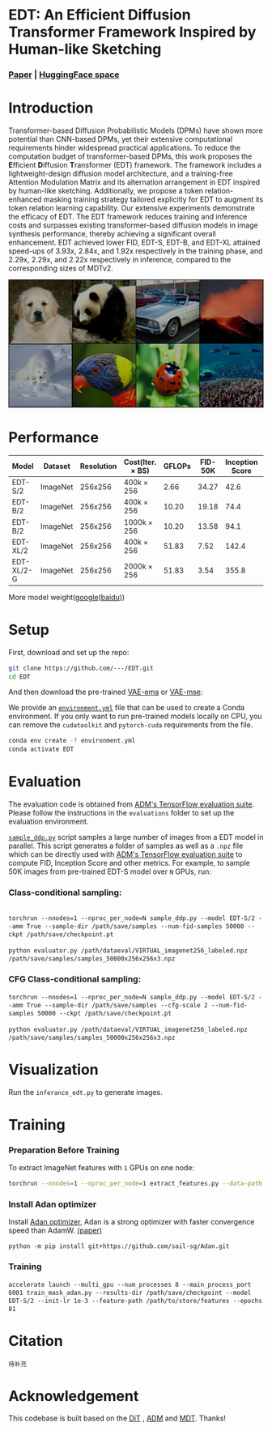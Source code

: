 # EDT: An Efficient Diffusion Transformer Framework Inspired by Human-like Sketching

### [Paper](url-ling) | [HuggingFace space](https://huggingface.co/trenkey/EDT)


# Introduction

Transformer-based Diffusion Probabilistic Models (DPMs) have shown more potential than CNN-based DPMs, yet their extensive computational requirements hinder widespread practical applications. To reduce the computation budget of transformer-based DPMs, this work proposes the **E**fficient **D**iffusion **T**ransformer (EDT) framework. The framework includes a lightweight-design diffusion model architecture, and a training-free Attention Modulation Matrix and its alternation arrangement in EDT inspired by human-like sketching. Additionally, we propose a token relation-enhanced masking training strategy tailored explicitly for EDT to augment its token relation learning capability. Our extensive experiments demonstrate the efficacy of EDT. The EDT framework reduces training and inference costs and surpasses existing transformer-based diffusion models in image synthesis performance, thereby achieving a significant overall enhancement. EDT achieved lower FID, EDT-S, EDT-B, and EDT-XL attained speed-ups of 3.93x, 2.84x, and 1.92x respectively in the training phase, and 2.29x, 2.29x, and 2.22x respectively in inference, compared to the corresponding sizes of MDTv2.

<img width="800" alt="image" src="visualization.jpg">

# Performance


| Model| Dataset  | Resolution | Cost(Iter. × BS) | GFLOPs | FID-50K | Inception Score | Weight |
| ------ | ------ | ------ | ------ | ------ | ------- | ------ | ------ |
| EDT-S/2 | ImageNet | 256x256    | 400k × 256       | 2.66   | 34.27   | 42.6  | [google](https://drive.google.com/file/d/1DkglqB4wxlHeDUkerk1G8KqaNcwA_oD-/view?usp=drive_link)([baidu](https://pan.baidu.com/s/1s856mTUODjg6TcsDdMptwQ?pwd=gv0h)) |
| EDT-B/2 | ImageNet | 256x256   | 400k × 256   | 10.20  | 19.18   | 74.4 | [google](https://drive.google.com/file/d/1Zd2bx8JkRKOdRPFpY6PeOQY9zNcf_Fqv/view?usp=drive_link)([baidu](https://pan.baidu.com/s/1EOBbcYrfk7oQfieUf68GgQ?pwd=8e33)) |
| EDT-B/2 | ImageNet | 256x256   | 1000k × 256   | 10.20  | 13.58   | 94.1 | [google](https://drive.google.com/file/d/1UDxgFqoEwGnLZMO__u-BdqzzZ_SolBTc/view?usp=drive_link)([baidu](https://pan.baidu.com/s/1FEeQal8kkabRVi3rSi4fNQ?pwd=6vc0)) |
| EDT-XL/2 | ImageNet | 256x256  | 400k × 256  | 51.83  | 7.52    | 142.4 | [google](https://drive.google.com/file/d/1h583ejF6EUa31f7p34iSpBEjjDpdi5gC/view?usp=drive_link)([baidu](https://pan.baidu.com/s/1E0IAIEkhBQxUNb717iJicg?pwd=rzgn)) |
| EDT-XL/2-G | ImageNet | 256x256   | 2000k × 256  | 51.83  | 3.54  | 355.8 | [google](https://drive.google.com/file/d/1hEZ7IrCuw9OWH0w_r5f_e8mkVZesC5Dj/view?usp=drive_link)([baidu](https://pan.baidu.com/s/1jXbNwDI1Qyr5JCaunrVERQ?pwd=dkac ))|

More model weight([google](https://drive.google.com/drive/folders/1YsXs6NBdCQHQOsD43ijbzukEPTVt6ZeV?usp=drive_link)([baidu](https://pan.baidu.com/s/1N8j-lW3k5T-15JORFiqdmw?pwd=qh1p)))

# Setup

First, download and set up the repo:

```bash
git clone https://github.com/---/EDT.git
cd EDT
```

And then download the pre-trained [VAE-ema](https://huggingface.co/stabilityai/sd-vae-ft-ema) or [VAE-mse](https://huggingface.co/stabilityai/sd-vae-ft-mse):

We provide an [`environment.yml`](environment.yml) file that can be used to create a Conda environment. If you only want
to run pre-trained models locally on CPU, you can remove the `cudatoolkit` and `pytorch-cuda` requirements from the file.

```bash
conda env create -f environment.yml
conda activate EDT
```

# Evaluation

The evaluation code is obtained from [ADM's TensorFlow evaluation suite](https://github.com/openai/guided-diffusion/tree/main/evaluations).
Please follow the instructions in the `evaluations` folder to set up the evaluation environment.

[`sample_ddp.py`](sample_ddp.py) script samples a large number of images from a EDT model in parallel. This script
generates a folder of samples as well as a `.npz` file which can be directly used with [ADM's TensorFlow
evaluation suite](https://github.com/openai/guided-diffusion/tree/main/evaluations) to compute FID, Inception Score and
other metrics. For example, to sample 50K images from pre-trained EDT-S model over `N` GPUs, run:

### Class-conditional sampling:
 
```shell

torchrun --nnodes=1 --nproc_per_node=N sample_ddp.py --model EDT-S/2 --amm True --sample-dir /path/save/samples --num-fid-samples 50000 --ckpt /path/save/checkpoint.pt

python evaluator.py /path/dataeval/VIRTUAL_imagenet256_labeled.npz /path/save/samples/samples_50000x256x256x3.npz
```

### CFG Class-conditional sampling:

```shell
torchrun --nnodes=1 --nproc_per_node=N sample_ddp.py --model EDT-S/2 --amm True --sample-dir /path/save/samples --cfg-scale 2 --num-fid-samples 50000 --ckpt /path/save/checkpoint.pt

python evaluator.py /path/dataeval/VIRTUAL_imagenet256_labeled.npz /path/save/samples/samples_50000x256x256x3.npz
```

# Visualization

Run the `inferance_edt.py` to generate images.

# Training

### Preparation Before Training

To extract ImageNet features with `1` GPUs on one node:

```bash
torchrun --nnodes=1 --nproc_per_node=1 extract_features.py --data-path /path/to/imagenet/train --features-path /path/to/store/features
```

### Install Adan optimizer

Install [Adan optimizer](https://github.com/sail-sg/Adan), Adan is a strong optimizer with faster convergence speed than AdamW. [(paper)](https://arxiv.org/abs/2208.06677)

```
python -m pip install git+https://github.com/sail-sg/Adan.git
```

### Training

```shell
accelerate launch --multi_gpu --num_processes 8 --main_process_port 6001 train_mask_adan.py --results-dir /path/save/checkpoint --model EDT-S/2 --init-lr 1e-3 --feature-path /path/to/store/features --epochs 81
```

# Citation

```
待补充
```

# Acknowledgement

This codebase is built based on the [DiT](https://github.com/facebookresearch/dit) , [ADM](https://github.com/openai/guided-diffusion) and [MDT](https://github.com/sail-sg/MDT). Thanks!
